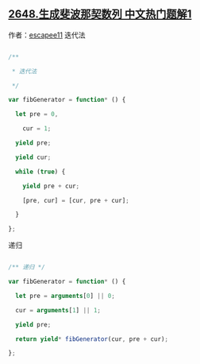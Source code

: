 ## [2648.生成斐波那契数列 中文热门题解1](https://leetcode.cn/problems/generate-fibonacci-sequence/solutions/100000/2648-sheng-cheng-fei-bo-na-qi-shu-lie-di-efvl)

作者：[escapee11](https://leetcode.cn/u/escapee11)
迭代法
```javascript []
/**
 * 迭代法
 */
var fibGenerator = function* () {
  let pre = 0,
    cur = 1;
  yield pre;
  yield cur;
  while (true) {
    yield pre + cur;
    [pre, cur] = [cur, pre + cur];
  }
};
```
递归
```javascript []
/** 递归 */
var fibGenerator = function* () {
  let pre = arguments[0] || 0;
  cur = arguments[1] || 1;
  yield pre;
  return yield* fibGenerator(cur, pre + cur);
};
```
